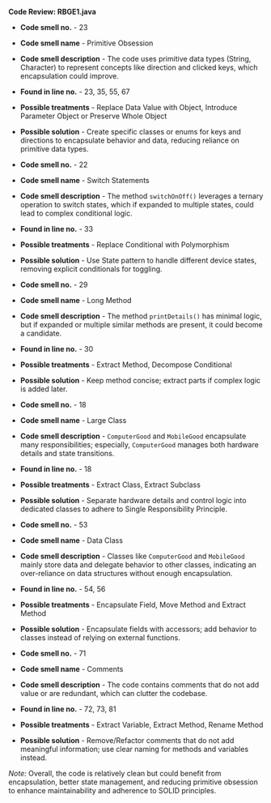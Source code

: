 **Code Review: RBGE1.java**

- **Code smell no.** - 23
- **Code smell name** - Primitive Obsession
- **Code smell description** - The code uses primitive data types (String, Character) to represent concepts like direction and clicked keys, which encapsulation could improve.
- **Found in line no.** - 23, 35, 55, 67
- **Possible treatments** - Replace Data Value with Object, Introduce Parameter Object or Preserve Whole Object
- **Possible solution** - Create specific classes or enums for keys and directions to encapsulate behavior and data, reducing reliance on primitive data types.

- **Code smell no.** - 22
- **Code smell name** - Switch Statements
- **Code smell description** - The method `switchOnOff()` leverages a ternary operation to switch states, which if expanded to multiple states, could lead to complex conditional logic.
- **Found in line no.** - 33
- **Possible treatments** - Replace Conditional with Polymorphism
- **Possible solution** - Use State pattern to handle different device states, removing explicit conditionals for toggling.

- **Code smell no.** - 29
- **Code smell name** - Long Method
- **Code smell description** - The method `printDetails()` has minimal logic, but if expanded or multiple similar methods are present, it could become a candidate.
- **Found in line no.** - 30
- **Possible treatments** - Extract Method, Decompose Conditional
- **Possible solution** - Keep method concise; extract parts if complex logic is added later.

- **Code smell no.** - 18
- **Code smell name** - Large Class
- **Code smell description** - `ComputerGood` and `MobileGood` encapsulate many responsibilities; especially, `ComputerGood` manages both hardware details and state transitions.
- **Found in line no.** - 18
- **Possible treatments** - Extract Class, Extract Subclass
- **Possible solution** - Separate hardware details and control logic into dedicated classes to adhere to Single Responsibility Principle.

- **Code smell no.** - 53
- **Code smell name** - Data Class
- **Code smell description** - Classes like `ComputerGood` and `MobileGood` mainly store data and delegate behavior to other classes, indicating an over-reliance on data structures without enough encapsulation.
- **Found in line no.** - 54, 56
- **Possible treatments** - Encapsulate Field, Move Method and Extract Method
- **Possible solution** - Encapsulate fields with accessors; add behavior to classes instead of relying on external functions.

- **Code smell no.** - 71
- **Code smell name** - Comments
- **Code smell description** - The code contains comments that do not add value or are redundant, which can clutter the codebase.
- **Found in line no.** - 72, 73, 81
- **Possible treatments** - Extract Variable, Extract Method, Rename Method
- **Possible solution** - Remove/Refactor comments that do not add meaningful information; use clear naming for methods and variables instead.

*Note:* Overall, the code is relatively clean but could benefit from encapsulation, better state management, and reducing primitive obsession to enhance maintainability and adherence to SOLID principles.